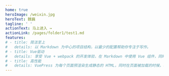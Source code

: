```yaml
---
home: true
heroImage: /weixin.jpg
heroText: 魏巍
tagline: ' '
actionText: 马上进入 →
actionLink: /pages/folder1/test1.md
features:
# - title: 简洁至上
#   details: 以 Markdown 为中心的项目结构，以最少的配置帮助你专注于写作。
# - title: Vue驱动
#   details: 享受 Vue + webpack 的开发体验，在 Markdown 中使用 Vue 组件，同时可以使用 Vue 来开发自定义主题。
# - title: 高性能
#   details: VuePress 为每个页面预渲染生成静态的 HTML，同时在页面被加载的时候，将作为 SPA 运行。
---
```

<!-- 
<ClientOnly>
  <BottomData/>
</ClientOnly> -->

<!-- 1.vuepress文件下执行npm run build -->
<!-- 2.进入 cd docs/.vurpress/dist -->
<!-- 3.git init=>git add -A=>git commit -m 'deploy' -->
<!-- 4.git push -f git@github.com:wei6367/wei6367.github.io master -->
<!-- 5.cd - -->
<!-- 或者使用npm run deploy一键部署 -->
<!-- 不要在master分支上去做开发  也不要吧dev分支合并到master分支上去。 -->
<!-- 在dev分支开发好以后   进入到vuepress文件下执行npm run deploy自动部署到master分支上 -->